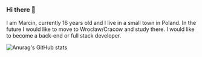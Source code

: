 ### Hi there 👋

I am Marcin, currently 16 years old and I live in a small town in Poland. In the future I would like to move to Wrocław/Cracow and study there. I would like to become a back-end or full stack developer.

![Anurag's GitHub stats](https://github-readme-stats.vercel.app/api?username=macinek67&show_icons=true&theme=radical)
